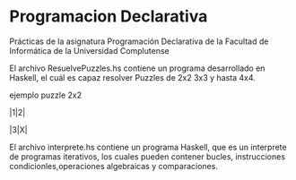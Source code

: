 # Programacion Declarativa

 Prácticas de la asignatura Programación Declarativa de la Facultad de Informática de la Universidad Complutense
 
 El archivo  ResuelvePuzzles.hs contiene un programa desarrollado en Haskell, el cuál es capaz resolver Puzzles de 2x2  3x3 y hasta 4x4.
 
 ejemplo puzzle 2x2   
 
 |1|2|
  
 |3|X|

El archivo interprete.hs contiene un programa Haskell, que es un interprete de programas iterativos, los cuales pueden contener bucles, instrucciones condicionles,operaciones algebraicas y comparaciones.
